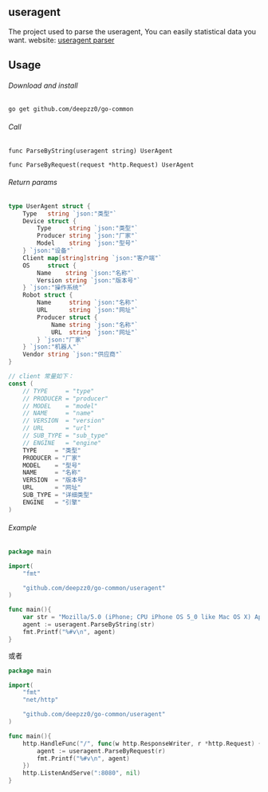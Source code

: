 ## useragent

The project used to parse the useragent, You can easily statistical data you want. website: [useragent parser](http://deepzz.com/plugin/useragent.html)

## Usage

###### Download and install

```
go get github.com/deepzz0/go-common
```

###### Call

```
func ParseByString(useragent string) UserAgent

func ParseByRequest(request *http.Request) UserAgent
```
###### Return params

``` go
type UserAgent struct {
	Type   string `json:"类型"`
	Device struct {
		Type     string `json:"类型"`
		Producer string `json:"厂家"`
		Model    string `json:"型号"`
	} `json:"设备"`
	Client map[string]string `json:"客户端"`
	OS     struct {
		Name    string `json:"名称"`
		Version string `json:"版本号"`
	} `json:"操作系统"`
	Robot struct {
		Name     string `json:"名称"`
		URL      string `json:"网址"`
		Producer struct {
			Name string `json:"名称"`
			URL  string `json:"网址"`
		} `json:"厂家"`
	} `json:"机器人"`
	Vendor string `json:"供应商"`
}

// client 常量如下：
const (
	// TYPE     = "type"
	// PRODUCER = "producer"
	// MODEL    = "model"
	// NAME     = "name"
	// VERSION  = "version"
	// URL      = "url"
	// SUB_TYPE = "sub_type"
	// ENGINE   = "engine"
	TYPE     = "类型"
	PRODUCER = "厂家"
	MODEL    = "型号"
	NAME     = "名称"
	VERSION  = "版本号"
	URL      = "网址"
	SUB_TYPE = "详细类型"
	ENGINE   = "引擎"
)
```

###### Example

``` go
package main

import(
	"fmt"

	"github.com/deepzz0/go-common/useragent"
)

func main(){
	var str = "Mozilla/5.0 (iPhone; CPU iPhone OS 5_0 like Mac OS X) AppleWebKit/534.46 (KHTML, like Gecko) Version/5.1 Mobile/9A334 Safari/7534.48.3"
	agent := useragent.ParseByString(str)
	fmt.Printf("%#v\n", agent)
}
```
或者

``` go
package main

import(
	"fmt"
	"net/http"

	"github.com/deepzz0/go-common/useragent"
)

func main(){
	http.HandleFunc("/", func(w http.ResponseWriter, r *http.Request) {
		agent := useragent.ParseByRequest(r)
		fmt.Printf("%#v\n", agent)
	})
	http.ListenAndServe(":8080", nil)
}
```
